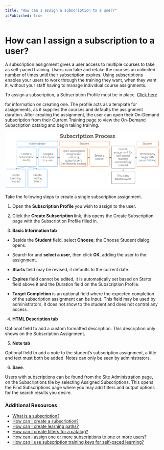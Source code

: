 ```yaml
---
title: "How can I assign a subscription to a user?"
isPublished: true
---
```


# How can I assign a subscription to a user?

A subscription assignment gives a user access to multiple courses to take as self-paced training. Users can take and retake the courses an unlimited number of times until their subscription expires. Using subscriptions enables your users to work through the training they want, when they want it, without your staff having to manage individual course assignments.

To assign a subscription, a Subscription Profile must be in place. [Click here](/tms/tms-administrators/self-paced-learning-and-subscriptions/create-subscription.md)

for information on creating one. The profile acts as a template for assignments, as it supplies the courses and defaults the assignment duration. After creating the assignment, the user can open their On-Demand subscription from their Current Training page to view the On-Demand Subscription catalog and begin taking training.

![](/tms/images/subscription-process.png)
 
Take the following steps to create a single subscription assignment.

1.	Open the **Subscription Profile** you wish to assign to the user.

2.	Click the **Create Subscription** link, this opens the Create Subscription page with the Subscription Profile filled in.

3. **Basic Information tab**

* Beside the **Student** field, select **Choose**; the Choose Student dialog opens.

* Search for and **select a user**, then click **OK**, adding the user to the assignment.

* **Starts** field may be revised, it defaults to the current date.

* **Expires** field cannot be edited, it is automatically set based on Starts field above it and the Duration field on the Subscription Profile.

* **Target Completion** is an optional field where the expected completion of the subscription assignment can be input. This field may be used by administrators, it does not show to the student and does not control any access. 

4. **HTML Description tab**

Optional field to add a custom formatted description. This description only shows on the Subscription Assignment.

5. **Note tab**

Optional field to add a note to the student’s subscription assignment, a title and text must both be added. Notes can only be seen by administrators.

6.	**Save**.

Users with subscriptions can be found from the Site Administration page, on the Subscriptions tile by selecting Assigned Subscriptions. This opens the Find Subscriptions page where you may add filters and output options for the search results you desire.

### Additional Resources

- [What is a subscription?](/tms/tms-administrators/self-paced-learning-and-subscriptions/subscription-description.md)
- [How can I create a subscription?](/tms/tms-administrators/self-paced-learning-and-subscriptions/create-subscription.md)
- [How can I create learning paths?](/tms/tms-administrators/self-paced-learning-and-subscriptions/create-learning-path.md)
- [How can I create filters for a catalog?](/tms/tms-administrators/self-paced-learning-and-subscriptions/subscription-filters.md)
- [How can I assign one or more subscriptions to one or more users?](/tms/tms-administrators/self-paced-learning-and-subscriptions/subscription-assignment-multiple.md)
- [How can I use subscription training keys for self-paced learning?](/tms/tms-administrators/self-paced-learning-and-subscriptions/subscription-training-keys.md)
